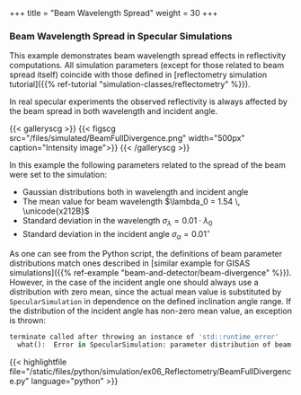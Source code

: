 +++
title = "Beam Wavelength Spread"
weight = 30
+++

### Beam Wavelength Spread in Specular Simulations

This example demonstrates beam wavelength spread effects in reflectivity computations.
All simulation parameters (except for those related to beam spread itself)
coincide with those defined in
[reflectometry simulation tutorial]({{% ref-tutorial "simulation-classes/reflectometry" %}}).

In real specular experiments the observed reflectivity is always affected
by the beam spread in both wavelength and incident angle.

{{< galleryscg >}}
{{< figscg src="/files/simulated/BeamFullDivergence.png" width="500px" caption="Intensity image">}}
{{< /galleryscg >}}

In this example the following parameters related to the spread of the beam were set to the simulation:

* Gaussian distributions both in wavelength and incident angle
* The mean value for beam wavelength $\lambda_0 = 1.54 \, \unicode{x212B}$
* Standard deviation in the wavelength $\sigma_{\lambda} = 0.01 \cdot \lambda_0$
* Standard deviation in the incident angle $\sigma_{\alpha} = 0.01^{\circ}$

As one can see from the Python script, the definitions of beam parameter distributions
match ones described in [similar example for GISAS simulations]({{% ref-example "beam-and-detector/beam-divergence" %}}).
However, in the case of the incident angle one should always use a distribution with zero mean,
since the actual mean value is substituted by `SpecularSimulation` in dependence on the
defined inclination angle range.
If the distribution of the incident angle has non-zero mean value, an exception
is thrown:

```python
terminate called after throwing an instance of 'std::runtime_error'
  what():  Error in SpecularSimulation: parameter distribution of beam inclination angle should have zero mean.
```

{{< highlightfile file="/static/files/python/simulation/ex06_Reflectometry/BeamFullDivergence.py"  language="python" >}}
